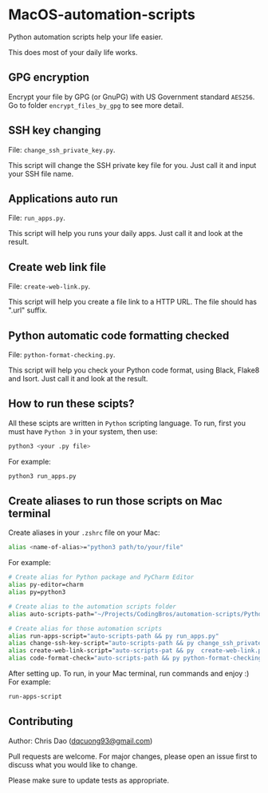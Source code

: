 # MacOS-automation-scripts 
Python automation scripts help your life easier.

This does most of your daily life works.

## GPG encryption
Encrypt your file by GPG (or GnuPG) with US Government standard `AES256`. 
Go to folder `encrypt_files_by_gpg` to see more detail.

## SSH key changing
File: `change_ssh_private_key.py`. 

This script will change the SSH private key file for you. Just call it and input your SSH file name.

## Applications auto run
File: `run_apps.py`. 

This script will help you runs your daily apps. Just call it and look at the result.

## Create web link file
File: `create-web-link.py`. 

This script will help you create a file link to a HTTP URL. The file should has ".url" suffix.

## Python automatic code formatting checked
File: `python-format-checking.py`.

This script will help you check your Python code format, using Black, Flake8 and Isort. Just call it and look at the result.

## How to run these scipts?
All these scipts are written in `Python` scripting language. To run, first you must have `Python 3` in your system, 
then use:
```zsh
python3 <your .py file>
```
For example:
```zsh
python3 run_apps.py
```

## Create aliases to run those scripts on Mac terminal
Create aliases in your ```.zshrc``` file on your Mac:
```zsh
alias <name-of-alias>="python3 path/to/your/file"
```
For example:
```zsh
# Create alias for Python package and PyCharm Editor
alias py-editor=charm
alias py=python3

# Create alias to the automation scripts folder
alias auto-scripts-path="~/Projects/CodingBros/automation-scripts/Python-MacOS"

# Create alias for those automation scripts
alias run-apps-script="auto-scripts-path && py run_apps.py"
alias change-ssh-key-script="auto-scripts-path && py change_ssh_private_key.py"
alias create-web-link-script="auto-scripts-pat && py  create-web-link.py"
alias code-format-check="auto-scripts-path && py python-format-checking.py"

```
After setting up. To run, in your Mac terminal, run commands and enjoy :)
For example:
```zsh
run-apps-script
```

## Contributing
Author: Chris Dao (dqcuong93@gmail.com)

Pull requests are welcome. For major changes, please open an issue first to discuss what you would like to change.

Please make sure to update tests as appropriate.
